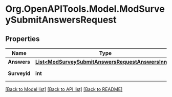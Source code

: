 # Org.OpenAPITools.Model.ModSurveySubmitAnswersRequest

## Properties

Name | Type | Description | Notes
------------ | ------------- | ------------- | -------------
**Answers** | [**List&lt;ModSurveySubmitAnswersRequestAnswersInner&gt;**](ModSurveySubmitAnswersRequestAnswersInner.md) |  | 
**Surveyid** | **int** | Survey id | [default to null]

[[Back to Model list]](../README.md#documentation-for-models) [[Back to API list]](../README.md#documentation-for-api-endpoints) [[Back to README]](../README.md)

